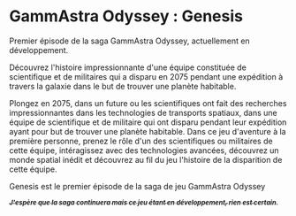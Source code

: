 # GammAstra Odyssey : Genesis

Premier épisode de la saga GammAstra Odyssey, actuellement en développement.

Découvrez l'histoire impressionnante d'une équipe constituée de scientifique et de militaires qui a disparu en 2075 pendant une expédition à travers la galaxie dans le but de trouver une planète habitable.

Plongez en 2075, dans un future ou les scientifiques ont fait des recherches impressionnantes dans les technologies de transports spatiaux, dans une équipe de scientifique et de militaire qui ont disparu pendant leur expédition ayant pour but de trouver une planète habitable. Dans ce jeu d'aventure à la première personne, prenez le rôle d'un des scientifiques ou militaires de cette équipe, intéragissez avec des technologies avancées, découvrez un monde spatial inédit et découvrez au fil du jeu l'histoire de la disparition de cette équipe.

Genesis est le premier épisode de la saga de jeu GammAstra Odyssey

<u><sub>_***J'espère que la saga continuera mais ce jeu étant en développement, rien est certain.***_</sub></u>
